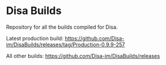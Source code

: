 # Disa Builds

Repository for all the builds compiled for Disa.

Latest production build: https://github.com/Disa-im/DisaBuilds/releases/tag/Production-0.9.9-257

All other builds: https://github.com/Disa-im/DisaBuilds/releases
